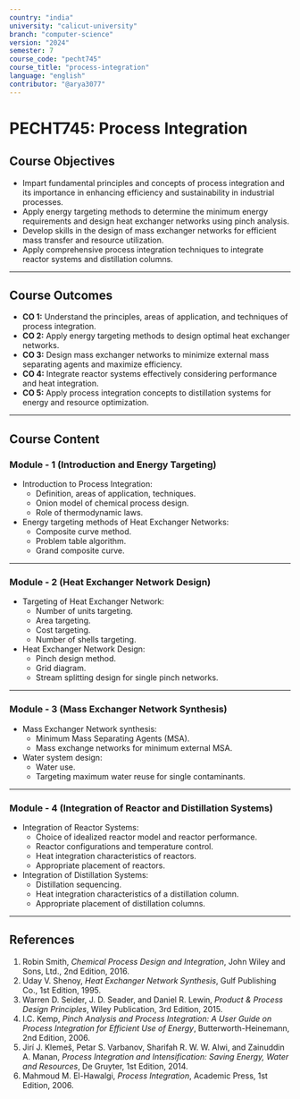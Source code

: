 ```yaml
---
country: "india"
university: "calicut-university"
branch: "computer-science"
version: "2024"
semester: 7
course_code: "pecht745"
course_title: "process-integration"
language: "english"
contributor: "@arya3077"
---
```


# PECHT745: Process Integration

## Course Objectives
* Impart fundamental principles and concepts of process integration and its importance in enhancing efficiency and sustainability in industrial processes.  
* Apply energy targeting methods to determine the minimum energy requirements and design heat exchanger networks using pinch analysis.  
* Develop skills in the design of mass exchanger networks for efficient mass transfer and resource utilization.  
* Apply comprehensive process integration techniques to integrate reactor systems and distillation columns.  
---
## Course Outcomes
* **CO 1:** Understand the principles, areas of application, and techniques of process integration.  
* **CO 2:** Apply energy targeting methods to design optimal heat exchanger networks.  
* **CO 3:** Design mass exchanger networks to minimize external mass separating agents and maximize efficiency.  
* **CO 4:** Integrate reactor systems effectively considering performance and heat integration.  
* **CO 5:** Apply process integration concepts to distillation systems for energy and resource optimization.  
---
## Course Content

### Module - 1 (Introduction and Energy Targeting)
* Introduction to Process Integration:
  - Definition, areas of application, techniques.
  - Onion model of chemical process design.
  - Role of thermodynamic laws.
* Energy targeting methods of Heat Exchanger Networks:
  - Composite curve method.
  - Problem table algorithm.
  - Grand composite curve.
---
### Module - 2 (Heat Exchanger Network Design)
* Targeting of Heat Exchanger Network:
  - Number of units targeting.
  - Area targeting.
  - Cost targeting.
  - Number of shells targeting.
* Heat Exchanger Network Design:
  - Pinch design method.
  - Grid diagram.
  - Stream splitting design for single pinch networks.
---
### Module - 3 (Mass Exchanger Network Synthesis)
* Mass Exchanger Network synthesis:
  - Minimum Mass Separating Agents (MSA).
  - Mass exchange networks for minimum external MSA.
* Water system design:
  - Water use.
  - Targeting maximum water reuse for single contaminants.
---
### Module - 4 (Integration of Reactor and Distillation Systems)
* Integration of Reactor Systems:
  - Choice of idealized reactor model and reactor performance.
  - Reactor configurations and temperature control.
  - Heat integration characteristics of reactors.
  - Appropriate placement of reactors.
* Integration of Distillation Systems:
  - Distillation sequencing.
  - Heat integration characteristics of a distillation column.
  - Appropriate placement of distillation columns.
---

## References
1. Robin Smith, *Chemical Process Design and Integration*, John Wiley and Sons, Ltd., 2nd Edition, 2016.  
2. Uday V. Shenoy, *Heat Exchanger Network Synthesis*, Gulf Publishing Co., 1st Edition, 1995.  
3. Warren D. Seider, J. D. Seader, and Daniel R. Lewin, *Product & Process Design Principles*, Wiley Publication, 3rd Edition, 2015.  
4. I.C. Kemp, *Pinch Analysis and Process Integration: A User Guide on Process Integration for Efficient Use of Energy*, Butterworth-Heinemann, 2nd Edition, 2006.  
5. Jirí J. Klemeš, Petar S. Varbanov, Sharifah R. W. W. Alwi, and Zainuddin A. Manan, *Process Integration and Intensification: Saving Energy, Water and Resources*, De Gruyter, 1st Edition, 2014.  
6. Mahmoud M. El-Hawalgi, *Process Integration*, Academic Press, 1st Edition, 2006.  
